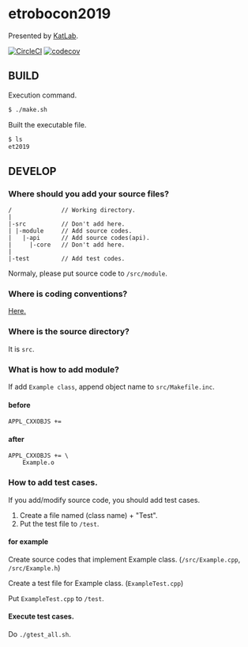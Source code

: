 # etrobocon2019
Presented by [KatLab](earth.cs.miyazaki-u.ac.jp).

[![CircleCI](https://circleci.com/gh/KatLab-MiyazakiUniv/etrobocon2019/tree/master.svg?style=svg)](https://circleci.com/gh/KatLab-MiyazakiUniv/etrobocon2019/tree/master) [![codecov](https://codecov.io/gh/KatLab-MiyazakiUniv/etrobocon2019/branch/master/graph/badge.svg)](https://codecov.io/gh/KatLab-MiyazakiUniv/etrobocon2019)

## BUILD

Execution command.
```bash
$ ./make.sh
```

Built the executable file.
```bash
$ ls
et2019
```

## DEVELOP
### Where should you add your source files?

```
/              // Working directory.
|
|-src          // Don't add here.
| |-module     // Add source codes.
|   |-api      // Add source codes(api).
|     |-core   // Don't add here.
|
|-test         // Add test codes.
```

Normaly, please put source code to `/src/module`.


### Where is coding conventions?
[Here.](
https://www.dropbox.com/sh/6u2tp0cw92aotq6/AADatBCUPQ87mDIAYwCnJrZKa/%E3%82%B3%E3%83%BC%E3%83%87%E3%82%A3%E3%83%B3%E3%82%B0%E3%82%B9%E3%82%BF%E3%82%A4%E3%83%AB?dl=0&preview=%E3%83%81%E3%82%A7%E3%83%83%E3%82%AF%E3%83%AA%E3%82%B9%E3%83%88.pdf&subfolder_nav_tracking=1)

### Where is the source directory?

It is `src`.

### What is how to add module?

If add `Example class`, append object name to `src/Makefile.inc`.

#### before

```
APPL_CXXOBJS += 
```

#### after
```
APPL_CXXOBJS += \
    Example.o
```

### How to add test cases.
If you add/modify source code, you should add test cases.

1. Create a file named (class name) + "Test".
2. Put the test file to `/test`.

#### for example
Create source codes that implement Example class.
(`/src/Example.cpp`, `/src/Example.h`)

Create a test file for Example class.
(`ExampleTest.cpp`)

Put `ExampleTest.cpp` to `/test`.

#### Execute test cases.
Do `./gtest_all.sh`.


